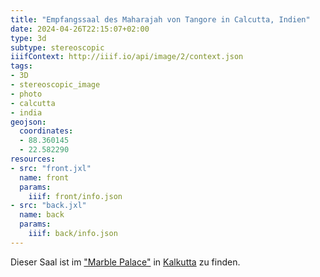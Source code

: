 ```yaml
---
title: "Empfangssaal des Maharajah von Tangore in Calcutta, Indien"
date: 2024-04-26T22:15:07+02:00
type: 3d
subtype: stereoscopic
iiifContext: http://iiif.io/api/image/2/context.json
tags:
- 3D
- stereoscopic_image
- photo
- calcutta
- india
geojson:
  coordinates:
  - 88.360145
  - 22.582290
resources:
- src: "front.jxl"
  name: front
  params:
    iiif: front/info.json
- src: "back.jxl"
  name: back
  params:
    iiif: back/info.json
---
```


Dieser Saal ist im ["Marble Palace"](https://de.wikipedia.org/wiki/Kalkutta#Marble_Palace) in [Kalkutta](https://de.wikipedia.org/wiki/Kalkutta) zu finden.
